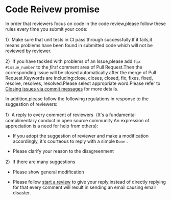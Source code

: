 # Code Reivew promise

In order that reviewers focus on code in the code review,please follow these rules every time you submit your code:

1）Make sure that unit tests in CI pass through successfully.If it fails,it means problems have been found in submitted code which will not be reviewed by reviewer.

2）If you have tackled with problems of an Issue,please add `fix #issue_number` to the *first* comment area of Pull Request.Then the corresponding Issue will be closed automatically after the merge of Pull Request.Keywords are including:close, closes, closed, fix, fixes, fixed, resolve, resolves, resolved.Please select appropriate word.Please refer to [Closing issues via commit messages](https://help.github.com/articles/closing-issues-via-commit-messages) for more details.

In addition,please follow the following regulations in response to the suggestion of reviewers:

1）A reply to every comment of reviewers（It's a fundamental complimentary conduct in open source community.An expression of appreciation is a need for help from others):

   - If you adopt the suggestion of reviewer and make a modification accordingly, it's courteous to reply with a simple `Done` .

   - Please clarify your reason to the disagreenment

2）If there are many suggestions

   - Please show general modification

   - Please follow [start a review](https://help.github.com/articles/reviewing-proposed-changes-in-a-pull-request/) to give your reply,instead of directly replying for that every comment will result in sending an email causing email disaster.
